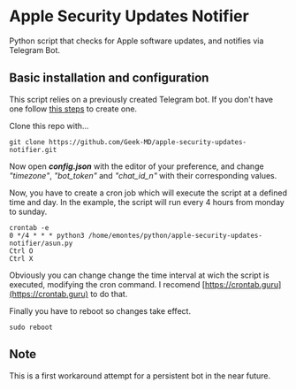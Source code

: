 # Apple Security Updates Notifier

Python script that checks for Apple software updates, and notifies via Telegram Bot.

## Basic installation and configuration

This script relies on a previously created Telegram bot. If you don't have one follow [this steps](https://www.alphr.com/telegram-create-bot/) to create one.

Clone this repo with...
  
```
git clone https://github.com/Geek-MD/apple-security-updates-notifier.git
```

Now open ***config.json*** with the editor of your preference, and change *"timezone"*, *"bot_token"* and *"chat_id_n"* with their corresponding values.

Now, you have to create a cron job which will execute the script at a defined time and day. In the example, the script will run every 4 hours from monday to sunday.

```
crontab -e
0 */4 * * * python3 /home/emontes/python/apple-security-updates-notifier/asun.py
Ctrl O
Ctrl X
```

Obviously you can change change the time interval at wich the script is executed, modifying the cron command. I recomend [https://crontab.guru](https://crontab.guru) to do that.

Finally you have to reboot so changes take effect.

```
sudo reboot
```

## Note

This is a first workaround attempt for a persistent bot in the near future.

